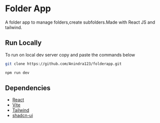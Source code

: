 # Folder App

A folder app to manage folders,create subfolders.Made with React JS and tailwind.

## Run Locally

To run on local dev server copy and paste the commands below

```bash
git clone https://github.com/Anindra123/folderapp.git

npm run dev
```

## Dependencies

- [React](https://react.dev/)
- [Vite](https://vitejs.dev/guide/)
- [Tailwind](https://tailwindcss.com/)
- [shadcn-ui](https://github.com/shadcn-ui/ui)
